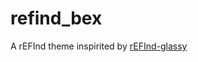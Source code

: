 # refind_bex
A rEFInd theme inspirited by [rEFInd-glassy](https://github.com/Databingo/refind_bex.git)

